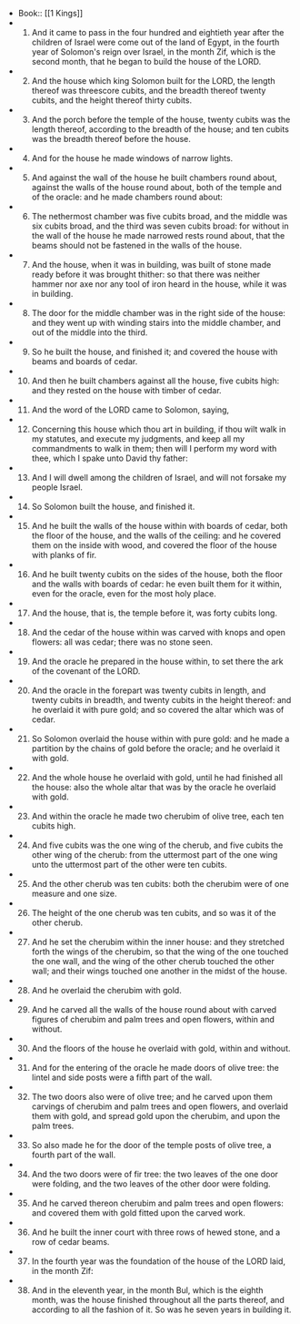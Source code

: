 - Book:: [[1 Kings]]
- 1. And it came to pass in the four hundred and eightieth year after the children of Israel were come out of the land of Egypt, in the fourth year of Solomon's reign over Israel, in the month Zif, which is the second month, that he began to build the house of the LORD.
- 2. And the house which king Solomon built for the LORD, the length thereof was threescore cubits, and the breadth thereof twenty cubits, and the height thereof thirty cubits.
- 3. And the porch before the temple of the house, twenty cubits was the length thereof, according to the breadth of the house; and ten cubits was the breadth thereof before the house.
- 4. And for the house he made windows of narrow lights.
- 5. And against the wall of the house he built chambers round about, against the walls of the house round about, both of the temple and of the oracle: and he made chambers round about:
- 6. The nethermost chamber was five cubits broad, and the middle was six cubits broad, and the third was seven cubits broad: for without in the wall of the house he made narrowed rests round about, that the beams should not be fastened in the walls of the house.
- 7. And the house, when it was in building, was built of stone made ready before it was brought thither: so that there was neither hammer nor axe nor any tool of iron heard in the house, while it was in building.
- 8. The door for the middle chamber was in the right side of the house: and they went up with winding stairs into the middle chamber, and out of the middle into the third.
- 9. So he built the house, and finished it; and covered the house with beams and boards of cedar.
- 10. And then he built chambers against all the house, five cubits high: and they rested on the house with timber of cedar.
- 11. And the word of the LORD came to Solomon, saying,
- 12. Concerning this house which thou art in building, if thou wilt walk in my statutes, and execute my judgments, and keep all my commandments to walk in them; then will I perform my word with thee, which I spake unto David thy father:
- 13. And I will dwell among the children of Israel, and will not forsake my people Israel.
- 14. So Solomon built the house, and finished it.
- 15. And he built the walls of the house within with boards of cedar, both the floor of the house, and the walls of the ceiling: and he covered them on the inside with wood, and covered the floor of the house with planks of fir.
- 16. And he built twenty cubits on the sides of the house, both the floor and the walls with boards of cedar: he even built them for it within, even for the oracle, even for the most holy place.
- 17. And the house, that is, the temple before it, was forty cubits long.
- 18. And the cedar of the house within was carved with knops and open flowers: all was cedar; there was no stone seen.
- 19. And the oracle he prepared in the house within, to set there the ark of the covenant of the LORD.
- 20. And the oracle in the forepart was twenty cubits in length, and twenty cubits in breadth, and twenty cubits in the height thereof: and he overlaid it with pure gold; and so covered the altar which was of cedar.
- 21. So Solomon overlaid the house within with pure gold: and he made a partition by the chains of gold before the oracle; and he overlaid it with gold.
- 22. And the whole house he overlaid with gold, until he had finished all the house: also the whole altar that was by the oracle he overlaid with gold.
- 23. And within the oracle he made two cherubim of olive tree, each ten cubits high.
- 24. And five cubits was the one wing of the cherub, and five cubits the other wing of the cherub: from the uttermost part of the one wing unto the uttermost part of the other were ten cubits.
- 25. And the other cherub was ten cubits: both the cherubim were of one measure and one size.
- 26. The height of the one cherub was ten cubits, and so was it of the other cherub.
- 27. And he set the cherubim within the inner house: and they stretched forth the wings of the cherubim, so that the wing of the one touched the one wall, and the wing of the other cherub touched the other wall; and their wings touched one another in the midst of the house.
- 28. And he overlaid the cherubim with gold.
- 29. And he carved all the walls of the house round about with carved figures of cherubim and palm trees and open flowers, within and without.
- 30. And the floors of the house he overlaid with gold, within and without.
- 31. And for the entering of the oracle he made doors of olive tree: the lintel and side posts were a fifth part of the wall.
- 32. The two doors also were of olive tree; and he carved upon them carvings of cherubim and palm trees and open flowers, and overlaid them with gold, and spread gold upon the cherubim, and upon the palm trees.
- 33. So also made he for the door of the temple posts of olive tree, a fourth part of the wall.
- 34. And the two doors were of fir tree: the two leaves of the one door were folding, and the two leaves of the other door were folding.
- 35. And he carved thereon cherubim and palm trees and open flowers: and covered them with gold fitted upon the carved work.
- 36. And he built the inner court with three rows of hewed stone, and a row of cedar beams.
- 37. In the fourth year was the foundation of the house of the LORD laid, in the month Zif:
- 38. And in the eleventh year, in the month Bul, which is the eighth month, was the house finished throughout all the parts thereof, and according to all the fashion of it. So was he seven years in building it.
